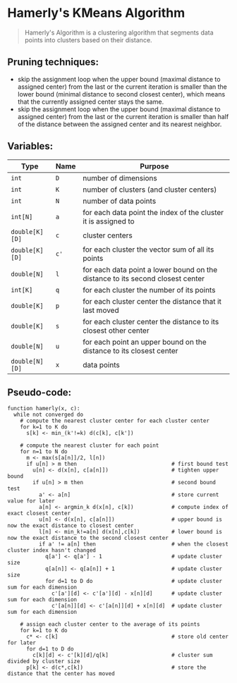 # Hamerly's KMeans Algorithm

> Hamerly's Algorithm is a clustering algorithm that segments data points into clusters based on their distance.

## Pruning techniques:

<!-- TODO: svg -->

- skip the assignment loop when the upper bound (maximal distance to assigned center) from the last or the current iteration is smaller than the lower bound (minimal distance to second closest center), which means that the currently assigned center stays the same.
- skip the assignment loop when the upper bound (maximal distance to assigned center) from the last or the current iteration is smaller than half of the distance between the assigned center and its nearest neighbor.

## Variables:

| Type           | Name | Purpose                                                                        |
| -------------- | ---- | ------------------------------------------------------------------------------ |
| `int`          | `D`  | number of dimensions                                                           |
| `int`          | `K`  | number of clusters (and cluster centers)                                       |
| `int`          | `N`  | number of data points                                                          |
| `int[N]`       | `a`  | for each data point the index of the cluster it is assigned to                 |
| `double[K][D]` | `c`  | cluster centers                                                                |
| `double[K][D]` | `c'` | for each cluster the vector sum of all its points                              |
| `double[N]`    | `l`  | for each data point a lower bound on the distance to its second closest center |
| `int[K]`       | `q`  | for each cluster the number of its points                                      |
| `double[K]`    | `p`  | for each cluster center the distance that it last moved                        |
| `double[K]`    | `s`  | for each cluster center the distance to its closest other center               |
| `double[N]`    | `u`  | for each point an upper bound on the distance to its closest center            |
| `double[N][D]` | `x`  | data points                                                                    |

## Pseudo-code:

```
function hamerly(x, c):
  while not converged do
    # compute the nearest cluster center for each cluster center
    for k=1 to K do
      s[k] <- min_(k'!=k) d(c[k], c[k'])

    # compute the nearest cluster for each point
    for n=1 to N do
      m <- max(s[a[n]]/2, l[n])
      if u[n] > m then                              # first bound test
        u[n] <- d(x[n], c[a[n]])                    # tighten upper bound
        if u[n] > m then                            # second bound test
          a' <- a[n]                                # store current value for later
          a[n] <- argmin_k d(x[n], c[k])            # compute index of exact closest center
          u[n] <- d(x[n], c[a[n]])                  # upper bound is now the exact distance to closest center
          l[n] <- min_k!=a[n] d(x[n],c[k])          # lower bound is now the exact distance to the second closest center
          if a' != a[n] then                        # when the closest cluster index hasn't changed
            q[a'] <- q[a'] - 1                      # update cluster size
            q[a[n]] <- q[a[n]] + 1                  # update cluster size
            for d=1 to D do                         # update cluster sum for each dimension
              c'[a'][d] <- c'[a'][d] - x[n][d]      # update cluster sum for each dimension
              c'[a[n]][d] <- c'[a[n]][d] + x[n][d]  # update cluster sum for each dimension

    # assign each cluster center to the average of its points
    for k=1 to K do
      c* <- c[k]                                    # store old center for later
      for d=1 to D do
        c[k][d] <- c'[k][d]/q[k]                    # cluster sum divided by cluster size
      p[k] <- d(c*,c[k])                            # store the distance that the center has moved
```
